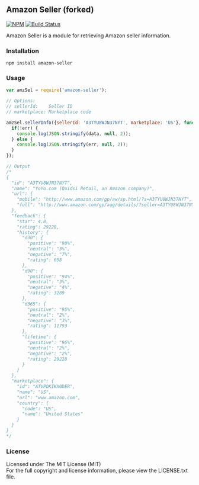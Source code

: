 ## Amazon Seller (forked)

[![NPM][npm-image]][npm-url] [![Build Status][travis-image]][travis-url]

Amazon Seller is a module for retrieving Amazon seller information.

### Installation

```
npm install amazon-seller
```

### Usage

```javascript
var amzSel = require('amazon-seller');

// Options:
// sellerId:    Seller ID
// marketplace: Marketplace code

amzSel.sellerInfo({sellerId: 'A3TYU8WJN37NYT', marketplace: 'US'}, function(err, data) {
  if(!err) {
    console.log(JSON.stringify(data, null, 2));
  } else {
    console.log(JSON.stringify(err, null, 2));
  }
});

// Output
/*
{
  "id": "A3TYU8WJN37NYT",
  "name": "YoYo.com (Quidsi Retail, an Amazon company)",
  "url": {
    "mobile": "http://www.amazon.com/gp/aw/sp.html/?s=A3TYU8WJN37NYT",
    "full": "http://www.amazon.com/gp/aag/details/?seller=A3TYU8WJN37NYT"
  },
  "feedback": {
    "star": 4.8,
    "rating": 29228,
    "history": {
      "d30": {
        "positive": "90%",
        "neutral": "3%",
        "negative": "7%",
        "rating": 658
      },
      "d90": {
        "positive": "94%",
        "neutral": "3%",
        "negative": "4%",
        "rating": 3289
      },
      "d365": {
        "positive": "95%",
        "neutral": "2%",
        "negative": "3%",
        "rating": 11793
      },
      "lifetime": {
        "positive": "96%",
        "neutral": "2%",
        "negative": "2%",
        "rating": 29228
      }
    }
  },
  "marketplace": {
    "id": "ATVPDKIKX0DER",
    "name": "US",
    "url": "www.amazon.com",
    "country": {
      "code": "US",
      "name": "United States"
    }
  }
}
*/
```

### License

Licensed under The MIT License (MIT)  
For the full copyright and license information, please view the LICENSE.txt file.

[npm-url]: http://npmjs.org/package/amazon-seller
[npm-image]: https://badge.fury.io/js/amazon-seller.png

[travis-url]: https://travis-ci.org/cmfatih/amazon-seller
[travis-image]: https://travis-ci.org/cmfatih/amazon-seller.svg?branch=master